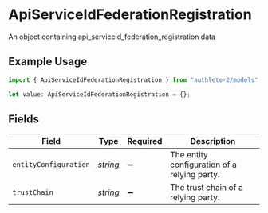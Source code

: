 # ApiServiceIdFederationRegistration

An object containing api_serviceid_federation_registration data

## Example Usage

```typescript
import { ApiServiceIdFederationRegistration } from "authlete-2/models";

let value: ApiServiceIdFederationRegistration = {};
```

## Fields

| Field                                         | Type                                          | Required                                      | Description                                   |
| --------------------------------------------- | --------------------------------------------- | --------------------------------------------- | --------------------------------------------- |
| `entityConfiguration`                         | *string*                                      | :heavy_minus_sign:                            | The entity configuration of a relying party.<br/> |
| `trustChain`                                  | *string*                                      | :heavy_minus_sign:                            | The trust chain of a relying party.<br/>      |